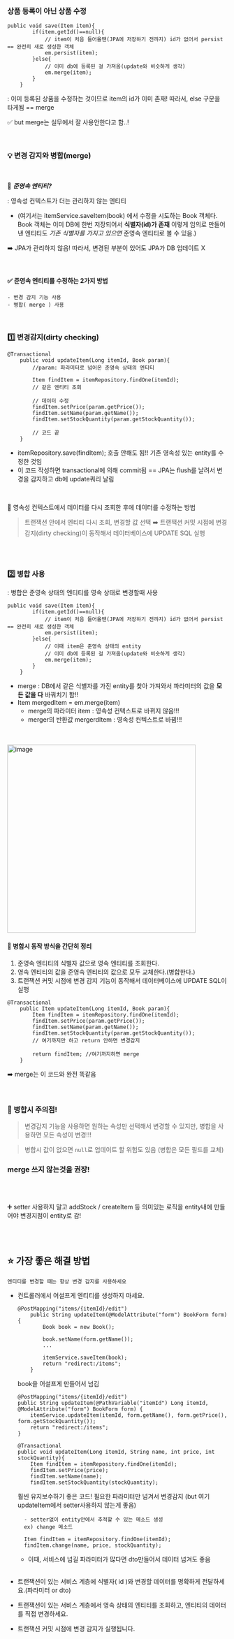 
### 상품 등록이 아닌 상품 수정
```
public void save(Item item){
        if(item.getId()==null){
            // item이 처음 들어올땐(JPA에 저장하기 전까지) id가 없어서 persist == 완전히 새로 생성한 객체
            em.persist(item);
        }else{
            // 이미 db에 등록된 걸 가져옴(update와 비슷하게 생각)
            em.merge(item);
        }
    }
```

: 이미 등록된 상품을 수정하는 것이므로 item의 id가 이미 존재! 따라서, else 구문을 타게됨 == merge

✅ but merge는 실무에서 잘 사용안한다고 함..!

<br>

### 💡 변경 감지와 병합(merge)

<br>

🔎 ***준영속 엔티티?***

: 영속성 컨텍스트가 더는 관리하지 않는 엔티티
- (여기서는 itemService.saveItem(book) 에서 수정을 시도하는 Book 객체다. Book 객체는 이미 DB에 한번 저장되어서 **식별자(id)가 존재**
이렇게 임의로 만들어낸 엔티티도 *기존 식별자를 가지고 있으면*
준영속 엔티티로 볼 수 있음.)

➡️ JPA가 관리하지 않음! 따라서, 변경된 부분이 있어도 JPA가 DB 업데이트 X

<br>

#### ✅ 준영속 엔티티를 수정하는 2가지 방법
    - 변경 감지 기능 사용
    - 병합( merge ) 사용

<br>

### 1️⃣ 변경감지(dirty checking)
```
@Transactional
    public void updateItem(Long itemId, Book param){
        //param: 파라미터로 넘어온 준영속 상태의 엔티티

        Item findItem = itemRepository.findOne(itemId);
        // 같은 엔티티 조회

        // 데이터 수정 
        findItem.setPrice(param.getPrice());
        findItem.setName(param.getName());
        findItem.setStockQuantity(param.getStockQuantity());

        // 코드 끝
    }
```
- itemRepository.save(findItem); 호출 안해도 됨!! 기존 영속성 있는 entity를 수정한 것임
- 이 코드 작성하면 transactional에 의해 commit됨 == JPA는 flush를 날려서 변경을 감지하고 db에 update쿼리 날림

<BR>

📌 영속성 컨텍스트에서 데이터를 다시 조회한 후에 데이터를 수정하는 방법

> 트랜잭션 안에서 엔티티 다시 조회, 변경할 값 선택 ➡️ 트랜잭션 커밋 시점에 변경감지(dirty checking)이 동작해서 데이터베이스에 UPDATE SQL 실행

<BR><bR>

### 2️⃣ 병합 사용

: 병합은 준영속 상태의 엔티티를 영속 상태로 변경할때 사용

```
public void save(Item item){
        if(item.getId()==null){
            // item이 처음 들어올땐(JPA에 저장하기 전까지) id가 없어서 persist == 완전히 새로 생성한 객체
            em.persist(item);
        }else{
            // 이때 item은 준영속 상태의 entity
            // 이미 db에 등록된 걸 가져옴(update와 비슷하게 생각)
            em.merge(item);
        }
    }
```

- merge : DB에서 같은 식별자를 가진 entity를 찾아 가져와서 파라미터의 값을 **모든 값을 다** 바꿔치기 함!!
- Item mergedItem  = em.merge(item)
    - merge의 파라미터 item : 영속성 컨텍스트로 바뀌지 않음!!!
    - merger의 반환값 mergerdItem : 영속성 컨텍스트로 바뀜!!!

<br>
<br>

<img width="431" alt="image" src="https://user-images.githubusercontent.com/81572478/211182765-eb7d8b06-7037-4fb1-9789-37b4e2bb279b.png">

<br>

#### 🔎 병합시 동작 방식을 간단히 정리
1. 준영속 엔티티의 식별자 값으로 영속 엔티티를 조회한다.
2. 영속 엔티티의 값을 준영속 엔티티의 값으로 모두 교체한다.(병합한다.)
3. 트랜잭션 커밋 시점에 변경 감지 기능이 동작해서 데이터베이스에 UPDATE SQL이 실행


```
@Transactional
    public Item updateItem(Long itemId, Book param){
        Item findItem = itemRepository.findOne(itemId);
        findItem.setPrice(param.getPrice());
        findItem.setName(param.getName());
        findItem.setStockQuantity(param.getStockQuantity());
        // 여기까지만 하고 return 안하면 변경감지

        return findItem; //여기까지하면 merge
    }
```
➡️ merge는 이 코드와 완전 똑같음

<br>

### 📌 병합시 주의점!

> 변경감지 기능을 사용하면 원하는 속성만 선택해서 변경할 수 있지만, 병합을 사용하면 모든 속성이 변경!!!

> 병합시 값이 없으면 ```null```로 업데이트 할 위험도 있음 (병합은 모든 필드를 교체)

### merge 쓰지 않는것을 권장!


<Br>
<Br>

➕ setter 사용하지 말고 addStock / createItem 등 의미있는 로직을 entity내에 만들어야 변경지점이 entity로 감!

<Br><br>

## ⭐ 가장 좋은 해결 방법

```엔티티를 변경할 때는 항상 변경 감지를 사용하세요```

- 컨트롤러에서 어설프게 엔티티를 생성하지 마세요.
    ```
    @PostMapping("items/{itemId}/edit")
        public String updateItem(@ModelAttribute("form") BookForm form) {
            Book book = new Book();

            book.setName(form.getName());
            ...

            itemService.saveItem(book);
            return "redirect:/items";
        }
    ```
    book을 어설프게 만들어서 넘김

    ```
    @PostMapping("items/{itemId}/edit")
    public String updateItem(@PathVariable("itemId") Long itemId, @ModelAttribute("form") BookForm form) {
        itemService.updateItem(itemId, form.getName(), form.getPrice(), form.getStockQuantity());
        return "redirect:/items";
    }
    ```

    ```
    @Transactional
    public void updateItem(Long itemId, String name, int price, int stockQuantity){
        Item findItem = itemRepository.findOne(itemId);
        findItem.setPrice(price);
        findItem.setName(name);
        findItem.setStockQuantity(stockQuantity);
    ```
    훨씬 유지보수하기 좋은 코드! 필요한 파라미터만 넘겨서 변경감지
    (but 여기 updateItem에서 setter사용하지 않는게 좋음)
    
        - setter없이 entity안에서 추적할 수 있는 메소드 생성
        ex) change 메소드

        Item findItem = itemRepository.findOne(itemId);
        findItem.change(name, price, stockQuantity);

    - 이때, 서비스에 넘길 파라미터가 많다면 dto만들어서 데이터 넘겨도 좋음

    <br>

- 트랜잭션이 있는 서비스 계층에 식별자( id )와 변경할 데이터를 명확하게 전달하세요.(파라미터 or dto)

- 트랜잭션이 있는 서비스 계층에서 영속 상태의 엔티티를 조회하고, 엔티티의 데이터를 직접 변경하세요.
- 트랜잭션 커밋 시점에 변경 감지가 실행됩니다.